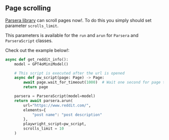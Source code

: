 ## Page scrolling

[Parsera library](https://github.com/raznem/parsera) can scroll pages now!. To do this you simply should set parameter `scrolls_limit`.

This parameters is available for the `run` and `arun` for `Parsera` and `ParseraScript` classes.

Check out the example below!:
```python
async def get_reddit_info():
    model = GPT4oMiniModel()

    # This script is executed after the url is opened
    async def pw_script(page: Page) -> Page:
        await page.wait_for_timeout(1000)  # Wait one second for page to load
        return page

    parsera = ParseraScript(model=model)
    return await parsera.arun(
        url="https://www.reddit.com/",
        elements={
            "post name": "post description"
        },
        playwright_script=pw_script,
        scrolls_limit = 10
    )
```